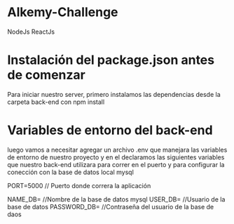 # Alkemy-Challenge
NodeJs ReactJs

# Instalación del package.json antes de comenzar

Para iniciar nuestro server, primero instalamos las dependencias desde la carpeta back-end con npm install

# Variables de entorno del back-end

luego vamos a necesitar agregar un archivo .env que manejara las variables de entorno de nuestro proyecto
y en el declaramos las siguientes variables que nuestro back-end utilizara para correr en el puerto y para configurar
la conección con la base de datos local mysql

PORT=5000 // Puerto donde correra la aplicación

NAME_DB= //Nombre de la base de datos mysql
USER_DB= //Usuario de la base de datos
PASSWORD_DB= //Contraseña del usuario de la base de daos
